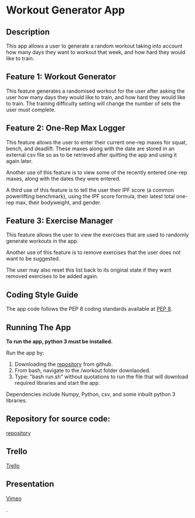 # Workout Generator App
## Description
This app allows a user to generate a random workout taking into account how many days they want to workout that week, and how hard they would like to train.

## Feature 1: Workout Generator
This feature generates a randomised workout for the user after asking the user how many days they would like to train, and how hard they would like to train. The training difficulty setting will change the number of sets the user must complete.

## Feature 2: One-Rep Max Logger
This feature allows the user to enter their current one-rep maxes for squat, bench, and deadlift. These maxes along with the date are stored in an external csv file so as to be retrieved after quitting the app and using it again later.

Another use of this feature is to view some of the recently entered one-rep maxes, along with the dates they were entered.

A third use of this feature is to tell the user their IPF score (a common powerlifting benchmark), using the IPF score formula, their latest total one-rep max, their bodyweight, and gender.

## Feature 3: Exercise Manager
This feature allows the user to view the exercises that are used to randomly generate workouts in the app.

Another use of this feature is to remove exercises that the user does not want to be suggested.

The user may also reset this list back to its original state if they want removed exercises to be added again.

## Coding Style Guide
The app code follows the PEP 8 coding standards available at [PEP 8](https://peps.python.org/pep-0008/).

## Running The App
**To run the app, python 3 must be installed.**

Run the app by:
1. Downloading the [repository](https://github.com/Laurence-W/workout) from github.
2. From bash, navigate to the /workout folder downlaoded.
3. Type: "bash run.sh" without quotations to run the file that will download required libraries and start the app.

Dependencies include Numpy, Python, csv, and some inbuilt python 3 libraries.

## Repository for source code:
[repository](https://github.com/Laurence-W/workout)

## Trello
[Trello](https://trello.com/b/NsNk2rUZ/workout)

## Presentation
[Vimeo](https://vimeo.com/782510943/1ebded20eb)

.